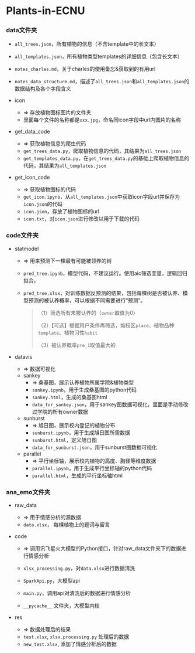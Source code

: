 # Plants-in-ECNU

### data文件夹

- `all_trees.json`，所有植物的信息（不含template中的长文本）
- `all_templates.json`，所有植物类型templates的详细信息（包含长文本）

- `notes_charles.md`，关于charles的使用备忘&获取到的有用url

- `notes_data_structure.md`，描述了`all_trees.json`和`all_templates.json`的数据结构及各个字段含义

- icon
	- => 存放植物图标图片的文件夹
	- 里面每个文件的名称都是`xxx.jpg`，命名同icon字段中url内图片的名称


- get_data_code
  - => 获取植物信息的爬虫代码
  - `get_trees_data.py`，爬取植物信息的代码，其结果为`all_trees.json`
  - `get_templates_data.py`，在`get_trees_data.py`的基础上爬取植物信息的代码，其结果为`all_templates.json`


- get_icon_code
	- => 获取植物图标的代码
	- `get_icon.ipynb`，从`all_templates.json`中获取icon字段url并保存为`icon.json`的代码
	- `icon.json`，存放了植物图标的url
	- `icon.txt`，对`icon.json`进行修改以用于下载的代码

### code文件夹

- statmodel

	- => 用来预测下一棵最有可能被领养的树

	- `pred_tree.ipynb`，模型代码，不建议运行。使用aic筛选变量，逻辑回归拟合。

	- `pred_tree.xlsx`，对训练数据反预测的结果，包括每棵树是否被认养、模型预测的被认养概率，可以根据不同需要进行“预测”。

		> （1）筛选所有未被认养的（`owner`取值为0）
		>
		> （2）【可选】根据用户条件再筛选，如校区`place`、植物品种`template`、植物习性`habit`
		>
		> （3）被认养概率`pre_1`取值最大的

- datavis
	- => 数据可视化
	- sankey
		- => 桑基图，展示认养植物所属学院&植物类型
		- `sankey.ipynb`，用于生成桑基图的python代码
		- `sankey.html`，生成的桑基图html
		- `data_for_sankey.json`，用于sankey图数据可视化，里面是手动修改过学院的所有owner数据
	- sunburst
	  - => 旭日图，展示校内登记的植物分布
	  - `sunburst.ipynb`，用于生成旭日图所需数据
	  - `sunburst.html`，定义旭日图
	  - `data_for_sunburst.json`，用于sunburst图数据可视化
	- parallel
	  - => 平行坐标轴，展示校内植物的高度、胸径等维度数据
	  - `parallel.ipynb`，用于生成平行坐标轴的python代码
	  - `parallel.html`，生成的平行坐标轴html

### ana_emo文件夹

- raw_data
  
  	- => 用于情感分析的源数据
  	- `data.xlsx`， 每棵植物上的题词与留言

- code

   	- => 调用讯飞星火大模型的Python接口，针对raw_data文件夹下的数据进行情感分析
   	- `xlsx_processing.py`，对`data.xlsx`进行数据清洗
   	- `SparkApi.py`，大模型api
   	- `main.py`，调用api对清洗后的数据进行情感分析
	
   	- `__pycache__` 文件夹，大模型内核

- res
  	- => 数据处理后的结果
  	- `test.xlsx`, `xlsx.processing.py` 处理后的数据
  	- `new_test.xlsx`, 添加了情感分析后的数据
  
   
